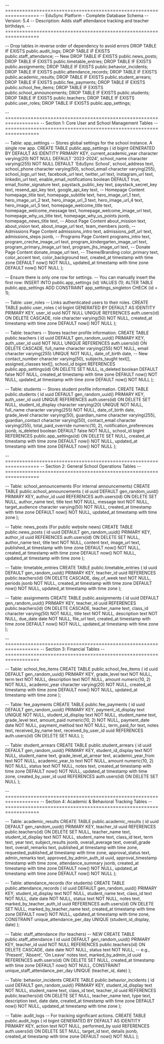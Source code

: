 -- ==================================================================
-- EduSync Platform - Complete Database Schema
-- Version: 5.4
-- Description: Adds staff attendance tracking and teacher birthdays.
-- ==================================================================

-- Drop tables in reverse order of dependency to avoid errors
DROP TABLE IF EXISTS public.audit_logs;
DROP TABLE IF EXISTS public.staff_attendance; -- New
DROP TABLE IF EXISTS public.news_posts;
DROP TABLE IF EXISTS public.timetable_entries;
DROP TABLE IF EXISTS public.assignments;
DROP TABLE IF EXISTS public.behavior_incidents;
DROP TABLE IF EXISTS public.attendance_records;
DROP TABLE IF EXISTS public.academic_results;
DROP TABLE IF EXISTS public.student_arrears;
DROP TABLE IF EXISTS public.fee_payments;
DROP TABLE IF EXISTS public.school_fee_items;
DROP TABLE IF EXISTS public.school_announcements;
DROP TABLE IF EXISTS public.students;
DROP TABLE IF EXISTS public.teachers;
DROP TABLE IF EXISTS public.user_roles;
DROP TABLE IF EXISTS public.app_settings;


-- ==================================================================
-- Section 1: Core User and School Management Tables
-- ==================================================================

-- Table: app_settings
-- Stores global settings for the school instance. A single row app.
CREATE TABLE public.app_settings (
    id bigint GENERATED BY DEFAULT AS IDENTITY PRIMARY KEY,
    current_academic_year character varying(20) NOT NULL DEFAULT '2023-2024',
    school_name character varying(255) NOT NULL DEFAULT 'EduSync School',
    school_address text,
    school_phone character varying(50),
    school_email character varying(255),
    school_logo_url text,
    facebook_url text,
    twitter_url text,
    instagram_url text,
    linkedin_url text,
    enable_email_notifications boolean DEFAULT true,
    email_footer_signature text,
    paystack_public_key text,
    paystack_secret_key text,
    resend_api_key text,
    google_api_key text,
    -- Homepage Content
    homepage_title text,
    homepage_subtitle text,
    hero_image_url_1 text,
    hero_image_url_2 text,
    hero_image_url_3 text,
    hero_image_url_4 text,
    hero_image_url_5 text,
    homepage_welcome_title text,
    homepage_welcome_message text,
    homepage_welcome_image_url text,
    homepage_why_us_title text,
    homepage_why_us_points jsonb,
    homepage_news_title text,
    -- About Page Content
    about_mission text,
    about_vision text,
    about_image_url text,
    team_members jsonb,
    -- Admissions Page Content
    admissions_intro text,
    admissions_pdf_url text,
    admissions_steps jsonb,
    -- Programs Page Content
    programs_intro text,
    program_creche_image_url text,
    program_kindergarten_image_url text,
    program_primary_image_url text,
    program_jhs_image_url text,
    -- Donate Page Content
    donate_image_url text,
    -- Theme/Branding
    color_primary text,
    color_accent text,
    color_background text,
    created_at timestamp with time zone DEFAULT now() NOT NULL,
    updated_at timestamp with time zone DEFAULT now() NOT NULL
);

-- Ensure there is only one row for settings.
-- You can manually insert the first row: INSERT INTO public.app_settings (id) VALUES (1);
ALTER TABLE public.app_settings ADD CONSTRAINT app_settings_singleton CHECK (id = 1);


-- Table: user_roles
-- Links authenticated users to their roles.
CREATE TABLE public.user_roles (
    id bigint GENERATED BY DEFAULT AS IDENTITY PRIMARY KEY,
    user_id uuid NOT NULL UNIQUE REFERENCES auth.users(id) ON DELETE CASCADE,
    role character varying(50) NOT NULL,
    created_at timestamp with time zone DEFAULT now() NOT NULL
);

-- Table: teachers
-- Stores teacher profile information.
CREATE TABLE public.teachers (
    id uuid DEFAULT gen_random_uuid() PRIMARY KEY,
    auth_user_id uuid NOT NULL UNIQUE REFERENCES auth.users(id) ON DELETE CASCADE,
    full_name character varying(255) NOT NULL,
    email character varying(255) UNIQUE NOT NULL,
    date_of_birth date, -- New
    contact_number character varying(50),
    subjects_taught text[],
    assigned_classes text[],
    school_id bigint REFERENCES public.app_settings(id) ON DELETE SET NULL,
    is_deleted boolean DEFAULT false NOT NULL,
    created_at timestamp with time zone DEFAULT now() NOT NULL,
    updated_at timestamp with time zone DEFAULT now() NOT NULL
);

-- Table: students
-- Stores student profile information.
CREATE TABLE public.students (
    id uuid DEFAULT gen_random_uuid() PRIMARY KEY,
    auth_user_id uuid UNIQUE REFERENCES auth.users(id) ON DELETE SET NULL,
    student_id_display character varying(20) UNIQUE NOT NULL,
    full_name character varying(255) NOT NULL,
    date_of_birth date,
    grade_level character varying(50),
    guardian_name character varying(255),
    guardian_contact character varying(50),
    contact_email character varying(255),
    total_paid_override numeric(10, 2),
    notification_preferences jsonb,
    is_deleted boolean DEFAULT false NOT NULL,
    school_id bigint REFERENCES public.app_settings(id) ON DELETE SET NULL,
    created_at timestamp with time zone DEFAULT now() NOT NULL,
    updated_at timestamp with time zone DEFAULT now() NOT NULL
);

-- ==================================================================
-- Section 2: General School Operations Tables
-- ==================================================================

-- Table: school_announcements (For internal announcements)
CREATE TABLE public.school_announcements (
    id uuid DEFAULT gen_random_uuid() PRIMARY KEY,
    author_id uuid REFERENCES auth.users(id) ON DELETE SET NULL,
    author_name text,
    title text NOT NULL,
    message text NOT NULL,
    target_audience character varying(50) NOT NULL,
    created_at timestamp with time zone DEFAULT now() NOT NULL,
    updated_at timestamp with time zone
);

-- Table: news_posts (For public website news)
CREATE TABLE public.news_posts (
    id uuid DEFAULT gen_random_uuid() PRIMARY KEY,
    author_id uuid REFERENCES auth.users(id) ON DELETE SET NULL,
    author_name text,
    title text NOT NULL,
    content text,
    image_url text,
    published_at timestamp with time zone DEFAULT now() NOT NULL,
    created_at timestamp with time zone DEFAULT now() NOT NULL,
    updated_at timestamp with time zone
);

-- Table: timetable_entries
CREATE TABLE public.timetable_entries (
    id uuid DEFAULT gen_random_uuid() PRIMARY KEY,
    teacher_id uuid REFERENCES public.teachers(id) ON DELETE CASCADE,
    day_of_week text NOT NULL,
    periods jsonb NOT NULL,
    created_at timestamp with time zone DEFAULT now() NOT NULL,
    updated_at timestamp with time zone
);

-- Table: assignments
CREATE TABLE public.assignments (
    id uuid DEFAULT gen_random_uuid() PRIMARY KEY,
    teacher_id uuid REFERENCES public.teachers(id) ON DELETE CASCADE,
    teacher_name text,
    class_id character varying(50) NOT NULL,
    title text NOT NULL,
    description text NOT NULL,
    due_date date NOT NULL,
    file_url text,
    created_at timestamp with time zone DEFAULT now() NOT NULL,
    updated_at timestamp with time zone
);

-- ==================================================================
-- Section 3: Financial Tables
-- ==================================================================

-- Table: school_fee_items
CREATE TABLE public.school_fee_items (
    id uuid DEFAULT gen_random_uuid() PRIMARY KEY,
    grade_level text NOT NULL,
    term text NOT NULL,
    description text NOT NULL,
    amount numeric(10, 2) NOT NULL,
    academic_year character varying(20) NOT NULL,
    created_at timestamp with time zone DEFAULT now() NOT NULL,
    updated_at timestamp with time zone
);

-- Table: fee_payments
CREATE TABLE public.fee_payments (
    id uuid DEFAULT gen_random_uuid() PRIMARY KEY,
    payment_id_display text UNIQUE NOT NULL,
    student_id_display text NOT NULL,
    student_name text,
    grade_level text,
    amount_paid numeric(10, 2) NOT NULL,
    payment_date date NOT NULL,
    payment_method text NOT NULL,
    term_paid_for text,
    notes text,
    received_by_name text,
    received_by_user_id uuid REFERENCES auth.users(id) ON DELETE SET NULL
);

-- Table: student_arrears
CREATE TABLE public.student_arrears (
    id uuid DEFAULT gen_random_uuid() PRIMARY KEY,
    student_id_display text NOT NULL,
    student_name text,
    grade_level_at_arrear text,
    academic_year_from text NOT NULL,
    academic_year_to text NOT NULL,
    amount numeric(10, 2) NOT NULL,
    status text NOT NULL,
    notes text,
    created_at timestamp with time zone DEFAULT now() NOT NULL,
    updated_at timestamp with time zone,
    created_by_user_id uuid REFERENCES auth.users(id) ON DELETE SET NULL
);

-- ==================================================================
-- Section 4: Academic & Behavioral Tracking Tables
-- ==================================================================

-- Table: academic_results
CREATE TABLE public.academic_results (
    id uuid DEFAULT gen_random_uuid() PRIMARY KEY,
    teacher_id uuid REFERENCES public.teachers(id) ON DELETE SET NULL,
    teacher_name text,
    student_id_display text NOT NULL,
    student_name text,
    class_id text,
    term text,
    year text,
    subject_results jsonb,
    overall_average text,
    overall_grade text,
    overall_remarks text,
    published_at timestamp with time zone,
    requested_published_at timestamp with time zone,
    approval_status text,
    admin_remarks text,
    approved_by_admin_auth_id uuid,
    approval_timestamp timestamp with time zone,
    attendance_summary jsonb,
    created_at timestamp with time zone DEFAULT now() NOT NULL,
    updated_at timestamp with time zone DEFAULT now() NOT NULL
);

-- Table: attendance_records (for students)
CREATE TABLE public.attendance_records (
    id uuid DEFAULT gen_random_uuid() PRIMARY KEY,
    student_id_display text NOT NULL,
    student_name text,
    class_id text NOT NULL,
    date date NOT NULL,
    status text NOT NULL,
    notes text,
    marked_by_teacher_auth_id uuid REFERENCES auth.users(id) ON DELETE SET NULL,
    marked_by_teacher_name text,
    created_at timestamp with time zone DEFAULT now() NOT NULL,
    updated_at timestamp with time zone,
    CONSTRAINT unique_attendance_per_day UNIQUE (student_id_display, date)
);

-- Table: staff_attendance (for teachers) -- NEW
CREATE TABLE public.staff_attendance (
    id uuid DEFAULT gen_random_uuid() PRIMARY KEY,
    teacher_id uuid NOT NULL REFERENCES public.teachers(id) ON DELETE CASCADE,
    date date NOT NULL,
    status text NOT NULL, -- e.g., 'Present', 'Absent', 'On Leave'
    notes text,
    marked_by_admin_id uuid REFERENCES auth.users(id) ON DELETE SET NULL,
    created_at timestamp with time zone DEFAULT now() NOT NULL,
    CONSTRAINT unique_staff_attendance_per_day UNIQUE (teacher_id, date)
);


-- Table: behavior_incidents
CREATE TABLE public.behavior_incidents (
    id uuid DEFAULT gen_random_uuid() PRIMARY KEY,
    student_id_display text NOT NULL,
    student_name text,
    class_id text,
    teacher_id uuid REFERENCES public.teachers(id) ON DELETE SET NULL,
    teacher_name text,
    type text,
    description text,
    date date,
    created_at timestamp with time zone DEFAULT now() NOT NULL,
    updated_at timestamp with time zone
);

-- Table: audit_logs
-- For tracking significant actions.
CREATE TABLE public.audit_logs (
    id bigint GENERATED BY DEFAULT AS IDENTITY PRIMARY KEY,
    action text NOT NULL,
    performed_by uuid REFERENCES auth.users(id) ON DELETE SET NULL,
    target_id text,
    details jsonb,
    created_at timestamp with time zone DEFAULT now() NOT NULL
);

